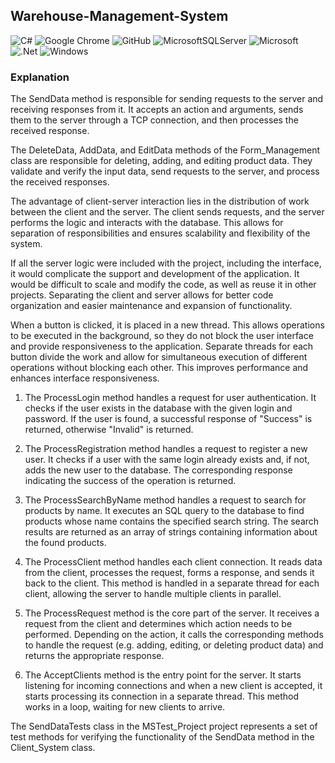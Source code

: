 ## Warehouse-Management-System

![C#](https://img.shields.io/badge/c%23-%23239120.svg?style=for-the-badge&logo=c-sharp&logoColor=white) ![Google Chrome](https://img.shields.io/badge/Google%20Chrome-4285F4?style=for-the-badge&logo=GoogleChrome&logoColor=white) ![GitHub](https://img.shields.io/badge/github-%23121011.svg?style=for-the-badge&logo=github&logoColor=white) ![MicrosoftSQLServer](https://img.shields.io/badge/Microsoft%20SQL%20Server-CC2927?style=for-the-badge&logo=microsoft%20sql%20server&logoColor=white) ![Microsoft](https://img.shields.io/badge/Microsoft-0078D4?style=for-the-badge&logo=microsoft&logoColor=white) ![.Net](https://img.shields.io/badge/.NET-5C2D91?style=for-the-badge&logo=.net&logoColor=white) ![Windows](https://img.shields.io/badge/Windows-0078D6?style=for-the-badge&logo=windows&logoColor=white)





### Explanation
The SendData method is responsible for sending requests to the server and receiving responses from it. It accepts an action and arguments, sends them to the server through a TCP connection, and then processes the received response.

The DeleteData, AddData, and EditData methods of the Form_Management class are responsible for deleting, adding, and editing product data. They validate and verify the input data, send requests to the server, and process the received responses.

The advantage of client-server interaction lies in the distribution of work between the client and the server. The client sends requests, and the server performs the logic and interacts with the database. This allows for separation of responsibilities and ensures scalability and flexibility of the system.

If all the server logic were included with the project, including the interface, it would complicate the support and development of the application. It would be difficult to scale and modify the code, as well as reuse it in other projects. Separating the client and server allows for better code organization and easier maintenance and expansion of functionality.

When a button is clicked, it is placed in a new thread. This allows operations to be executed in the background, so they do not block the user interface and provide responsiveness to the application. Separate threads for each button divide the work and allow for simultaneous execution of different operations without blocking each other. This improves performance and enhances interface responsiveness.

1. The ProcessLogin method handles a request for user authentication. It checks if the user exists in the database with the given login and password. If the user is found, a successful response of "Success" is returned, otherwise "Invalid" is returned.

2. The ProcessRegistration method handles a request to register a new user. It checks if a user with the same login already exists and, if not, adds the new user to the database. The corresponding response indicating the success of the operation is returned.

3. The ProcessSearchByName method handles a request to search for products by name. It executes an SQL query to the database to find products whose name contains the specified search string. The search results are returned as an array of strings containing information about the found products.

4. The ProcessClient method handles each client connection. It reads data from the client, processes the request, forms a response, and sends it back to the client. This method is handled in a separate thread for each client, allowing the server to handle multiple clients in parallel.

5. The ProcessRequest method is the core part of the server. It receives a request from the client and determines which action needs to be performed. Depending on the action, it calls the corresponding methods to handle the request (e.g. adding, editing, or deleting product data) and returns the appropriate response.

6. The AcceptClients method is the entry point for the server. It starts listening for incoming connections and when a new client is accepted, it starts processing its connection in a separate thread. This method works in a loop, waiting for new clients to arrive.

The SendDataTests class in the MSTest_Project project represents a set of test methods for verifying the functionality of the SendData method in the Client_System class.
